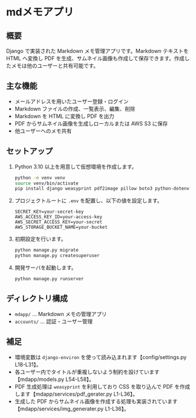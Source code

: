 # mdメモアプリ

## 概要
Django で実装された Markdown メモ管理アプリです。Markdown テキストを HTML へ変換し PDF を生成、サムネイル画像も作成して保存できます。作成したメモは他のユーザーと共有可能です。

## 主な機能
- メールアドレスを用いたユーザー登録・ログイン
- Markdown ファイルの作成、一覧表示、編集、削除
- Markdown を HTML に変換し PDF を出力
- PDF からサムネイル画像を生成しローカルまたは AWS S3 に保存
- 他ユーザーへのメモ共有

## セットアップ
1. Python 3.10 以上を用意して仮想環境を作成します。
   ```bash
   python -m venv venv
   source venv/bin/activate
   pip install django weasyprint pdf2image pillow boto3 python-dotenv django-environ
   ```
2. プロジェクトルートに `.env` を配置し、以下の値を設定します。
   ```env
   SECRET_KEY=your-secret-key
   AWS_ACCESS_KEY_ID=your-access-key
   AWS_SECRET_ACCESS_KEY=your-secret
   AWS_STORAGE_BUCKET_NAME=your-bucket
   ```
3. 初期設定を行います。
   ```bash
   python manage.py migrate
   python manage.py createsuperuser
   ```
4. 開発サーバを起動します。
   ```bash
   python manage.py runserver
   ```

## ディレクトリ構成
- `mdapp/` … Markdown メモの管理アプリ
- `accounts/` … 認証・ユーザー管理

## 補足
- 環境変数は `django-environ` を使って読み込まれます【config/settings.py L18-L31】。
- 各ユーザー内でタイトルが重複しないよう制約を設けています【mdapp/models.py L54-L58】。
- PDF 生成処理は `weasyprint` を利用しており CSS を取り込んで PDF を作成します【mdapp/services/pdf_gerater.py L1-L36】。
- 生成した PDF からサムネイル画像を作成する処理も実装されています【mdapp/services/img_generater.py L1-L36】。
